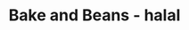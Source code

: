 ---
title: "Bake and Beans - halal"
url: /auckland/bake-and-beans-halal-great-south-road/
shop: bakery
---